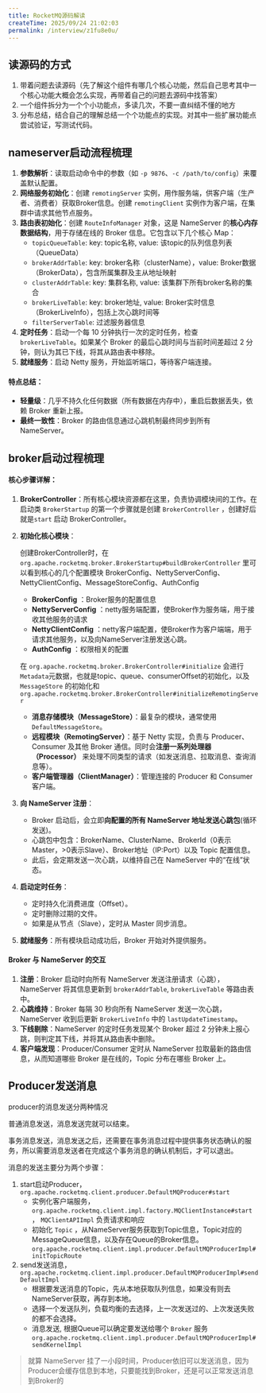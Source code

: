 ```yaml
---
title: RocketMQ源码解读
createTime: 2025/09/24 21:02:03
permalink: /interview/z1fu8e0u/
---
```



## 读源码的方式

1. 带着问题去读源码（先了解这个组件有哪几个核心功能，然后自己思考其中一个核心功能大概会怎么实现，再带着自己的问题去源码中找答案）
2. 一个组件拆分为一个个小功能点，多读几次，不要一直纠结不懂的地方
3. 分布总结，结合自己的理解总结一个个功能点的实现。对其中一些扩展功能点尝试验证，写测试代码。



## nameserver启动流程梳理

1. **参数解析**：读取启动命令中的参数（如 `-p 9876`、`-c /path/to/config`）来覆盖默认配置。
2. **网络服务初始化**：创建 `remotingServer` 实例，用作服务端，供客户端（生产者、消费者）获取Broker信息。创建 `remotingClient` 实例作为客户端，在集群中请求其他节点服务。
3. **路由表初始化**：创建 `RouteInfoManager` 对象，这是 NameServer 的**核心内存数据结构**，用于存储在线的 Broker 信息。它包含以下几个核心 Map：
   - `topicQueueTable`: key: topic名称, value: 该topic的队列信息列表（QueueData）
   - `brokerAddrTable`: key: broker名称（clusterName），value: Broker数据（BrokerData），包含所属集群及主从地址映射
   - `clusterAddrTable`: key: 集群名称, value: 该集群下所有broker名称的集合
   - `brokerLiveTable`: key: broker地址, value: Broker实时信息（BrokerLiveInfo），包括上次心跳时间等
   - `filterServerTable`: 过滤服务器信息
4. **定时任务**：启动一个每 10 分钟执行一次的定时任务，检查 `brokerLiveTable`。如果某个 Broker 的最后心跳时间与当前时间差超过 2 分钟，则认为其已下线，将其从路由表中移除。
5. **就绪服务**：启动 Netty 服务，开始监听端口，等待客户端连接。

#### 特点总结：

- **轻量级**：几乎不持久化任何数据（所有数据在内存中），重启后数据丢失，依赖 Broker 重新上报。
- **最终一致性**：Broker 的路由信息通过心跳机制最终同步到所有 NameServer。



## broker启动过程梳理



#### 核心步骤详解：

1. **BrokerController**：所有核心模块资源都在这里，负责协调模块间的工作。在启动类 `BrokerStartup` 的第一个步骤就是创建 `BrokerController` ，创建好后就是`start` 启动 BrokerController。

2. **初始化核心模块**：

   创建BrokerController时，在 `org.apache.rocketmq.broker.BrokerStartup#buildBrokerController` 里可以看到核心的几个配置模块 BrokerConfig、NettyServerConfig、NettyClientConfig、MessageStoreConfig、AuthConfig

   - **BrokerConfig** ：Broker服务的配置信息
   - **NettyServerConfig** ：netty服务端配置，使Broker作为服务端，用于接收其他服务的请求
   - **NettyClientConfig** ：netty客户端配置，使Broker作为客户端端，用于请求其他服务，以及向NameServer注册发送心跳。
   - **AuthConfig** ：权限相关的配置

   在 `org.apache.rocketmq.broker.BrokerController#initialize` 会进行 `Metadata`元数据，也就是topic、queue、consumerOffset的初始化，以及  `MessageStore` 的初始化和 `org.apache.rocketmq.broker.BrokerController#initializeRemotingServer`

   - **消息存储模块（MessageStore）**：最复杂的模块，通常使用 `DefaultMessageStore`。
   - **远程模块（RemotingServer）**：基于 Netty 实现，负责与 Producer、Consumer 及其他 Broker 通信。同时会**注册一系列处理器（Processor）** 来处理不同类型的请求（如发送消息、拉取消息、查询消息等）。
   - **客户端管理器（ClientManager）**：管理连接的 Producer 和 Consumer 客户端。

3. **向 NameServer 注册**：

   - Broker 启动后，会立即**向配置的所有 NameServer 地址发送心跳包**(循环发送)。
   - 心跳包中包含：BrokerName、ClusterName、BrokerId（0表示Master，>0表示Slave）、Broker地址（IP:Port）以及 Topic 配置信息。
   - 此后，会定期发送一次心跳，以维持自己在 NameServer 中的“在线”状态。

4. **启动定时任务**：

   - 定时持久化消费进度（Offset）。
   - 定时删除过期的文件。
   - 如果是从节点（Slave），定时从 Master 同步消息。

5. **就绪服务**：所有模块启动成功后，Broker 开始对外提供服务。



#### Broker 与 NameServer 的交互

1. **注册**：Broker 启动时向所有 NameServer 发送注册请求（心跳），NameServer 将其信息更新到 `brokerAddrTable`, `brokerLiveTable` 等路由表中。
2. **心跳维持**：Broker 每隔 30 秒向所有 NameServer 发送一次心跳，NameServer 收到后更新 `BrokerLiveInfo` 中的 `lastUpdateTimestamp`。
3. **下线剔除**：NameServer 的定时任务发现某个 Broker 超过 2 分钟未上报心跳，则判定其下线，并将其从路由表中删除。
4. **客户端发现**：Producer/Consumer 定时从 NameServer 拉取最新的路由信息，从而知道哪些 Broker 是在线的，Topic 分布在哪些 Broker 上。





## Producer发送消息

producer的消息发送分两种情况

普通消息发送，消息发送完就可以结束。

事务消息发送，消息发送之后，还需要在事务消息过程中提供事务状态确认的服务，所以需要消息发送者在完成这个事务消息的确认机制后，才可以退出。



消息的发送主要分为两个步骤：

1. start启动Producer，`org.apache.rocketmq.client.producer.DefaultMQProducer#start`
   - 实例化客户端服务，`org.apache.rocketmq.client.impl.factory.MQClientInstance#start`， `MQClientAPIImpl` 负责请求和响应
   - 初始化 `Topic` ，从NameServer服务获取到Topic信息，Topic对应的MessageQueue信息，以及存在Queue的Broker信息。 `org.apache.rocketmq.client.impl.producer.DefaultMQProducerImpl#initTopicRoute`
2. send发送消息，`org.apache.rocketmq.client.impl.producer.DefaultMQProducerImpl#sendDefaultImpl`
   - 根据要发送消息的Topic，先从本地获取队列信息，如果没有则去NameServer获取，再存到本地。
   - 选择一个发送队列，负载均衡的去选择，上一次发送过的、上次发送失败的都不会选择。
   - 消息发送, 根据Queue可以确定要发送给哪个 `Broker` 服务`org.apache.rocketmq.client.impl.producer.DefaultMQProducerImpl#sendKernelImpl`

> 就算 NameServer 挂了一小段时间，Producer依旧可以发送消息，因为Producer会缓存信息到本地，只要能找到Broker，还是可以正常发送消息到Broker的
